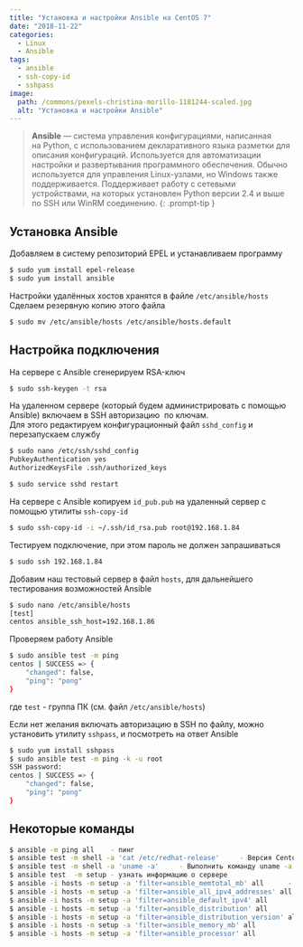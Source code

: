 ```yaml
---
title: "Установка и настройки Ansible на CentOS 7"
date: "2018-11-22"
categories: 
  - Linux
  - Ansible
tags: 
  - ansible
  - ssh-copy-id
  - sshpass
image:
  path: /commons/pexels-christina-morillo-1181244-scaled.jpg
  alt: "Установка и настройки Ansible"
---
```


> **Ansible** — система управления конфигурациями, написанная на Python, с использованием декларативного языка разметки для описания конфигураций. Используется для автоматизации настройки и развертывания программного обеспечения. Обычно используется для управления Linux-узлами, но Windows также поддерживается. Поддерживает работу с сетевыми устройствами, на которых установлен Python версии 2.4 и выше по SSH или WinRM соединению.
{: .prompt-tip }

## Установка Ansible

Добавляем в систему репозиторий EPEL и устанавливаем программу

```sh
$ sudo yum install epel-release
$ sudo yum install ansible
```

Настройки удалённых хостов хранятся в файле `/etc/ansible/hosts`  
Сделаем резервную копию этого файла

```sh
$ sudo mv /etc/ansible/hosts /etc/ansible/hosts.default
```

## Настройка подключения

На сервере с Ansible сгенерируем RSA-ключ

```sh
$ sudo ssh-keygen -t rsa
```

На удаленном сервере (который будем администрировать с помощью Ansible) включаем в SSH авторизацию  по ключам.  
Для этого редактируем конфигурационный файл `sshd_config` и перезапускаем службу

```sh
$ sudo nano /etc/ssh/sshd_config
PubkeyAuthentication yes 
AuthorizedKeysFile .ssh/authorized_keys

$ sudo service sshd restart
```

На сервере c Ansible копируем `id_pub.pub` на удаленный сервер с помощью утилиты `ssh-copy-id`

```sh
$ sudo ssh-copy-id -i ~/.ssh/id_rsa.pub root@192.168.1.84
```

Тестируем подключение, при этом пароль не должен запрашиваться

```sh
$ sudo ssh 192.168.1.84
```

Добавим наш тестовый сервер в файл `hosts`, для дальнейшего тестирования возможностей Ansible

```sh
$ sudo nano /etc/ansible/hosts
[test]
centos ansible_ssh_host=192.168.1.86
```

Проверяем работу Ansible

```sh
$ sudo ansible test -m ping
centos | SUCCESS => {
    "changed": false, 
    "ping": "pong"
}
```

где `test` - группа ПК (см. файл `/etc/ansible/hosts`)

Если нет желания включать авторизацию в SSH по файлу, можно установить утилиту `sshpass`, и посмотреть на ответ Ansible

```sh
$ sudo yum install sshpass
$ sudo ansible test -m ping -k -u root
SSH password:
centos | SUCCESS => {
    "changed": false, 
    "ping": "pong"
}
```

## Некоторые команды

```sh
$ ansible -m ping all    - пинг
$ ansible test -m shell -a 'cat /etc/redhat-release'     - Версия Centos
$ ansible test -m shell -a 'uname -a'     - Выполнить команду uname -a
$ ansible test  -m setup - узнать информацию о сервере
$ ansible -i hosts -m setup -a 'filter=ansible_memtotal_mb' all      - сколько памяти доступно на всех хостах
$ ansible -i hosts -m setup -a 'filter=ansible_all_ipv4_addresses' all      - узнать ip-адреса всех хостов
$ ansible -i hosts -m setup -a 'filter=ansible_default_ipv4' all
$ ansible -i hosts -m setup -a 'filter=ansible_distribution' all
$ ansible -i hosts -m setup -a 'filter=ansible_distribution_version' all
$ ansible -i hosts -m setup -a 'filter=ansible_memory_mb' all
$ ansible -i hosts -m setup -a 'filter=ansible_processor' all
```
